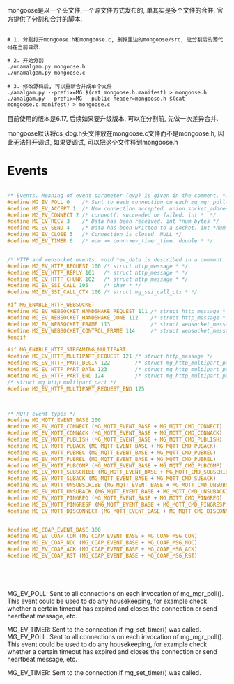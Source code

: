 

mongoose是以一个头文件,一个源文件方式发布的, 单其实是多个文件的合并, 官方提供了分割和合并的脚本.

```

# 1. 分别打开mongoose.h和mongoose.c, 删掉里边的mongoose/src, 让分割后的源代码在当前目录.

# 2. 开始分割
./unamalgam.py mongoose.h
./unamalgam.py mongoose.c

# 3. 修改源码后, 可以重新合并成单个文件
./amalgam.py --prefix=MG $(cat mongoose.h.manifest) > mongoose.h
./amalgam.py --prefix=MG --public-header=mongoose.h $(cat mongoose.c.manifest) > mongoose.c

```

目前使用的版本是6.17, 后续如果要升级版本, 可以在分割前, 先做一次差异合并.

mongoose默认将cs_dbg.h头文件放在mongoose.c文件而不是mongoose.h, 因此无法打开调试, 如果要调试, 可以把这个文件移到mongoose.h




# Events

```c

/* Events. Meaning of event parameter (evp) is given in the comment. */
#define MG_EV_POLL 0    /* Sent to each connection on each mg_mgr_poll() call */
#define MG_EV_ACCEPT 1  /* New connection accepted. union socket_address * */
#define MG_EV_CONNECT 2 /* connect() succeeded or failed. int *  */
#define MG_EV_RECV 3    /* Data has been received. int *num_bytes */
#define MG_EV_SEND 4    /* Data has been written to a socket. int *num_bytes */
#define MG_EV_CLOSE 5   /* Connection is closed. NULL */
#define MG_EV_TIMER 6   /* now >= conn->ev_timer_time. double * */


/* HTTP and websocket events. void *ev_data is described in a comment. */
#define MG_EV_HTTP_REQUEST 100 /* struct http_message * */
#define MG_EV_HTTP_REPLY 101   /* struct http_message * */
#define MG_EV_HTTP_CHUNK 102   /* struct http_message * */
#define MG_EV_SSI_CALL 105     /* char * */
#define MG_EV_SSI_CALL_CTX 106 /* struct mg_ssi_call_ctx * */

#if MG_ENABLE_HTTP_WEBSOCKET
#define MG_EV_WEBSOCKET_HANDSHAKE_REQUEST 111 /* struct http_message * */
#define MG_EV_WEBSOCKET_HANDSHAKE_DONE 112    /* struct http_message * */
#define MG_EV_WEBSOCKET_FRAME 113             /* struct websocket_message * */
#define MG_EV_WEBSOCKET_CONTROL_FRAME 114     /* struct websocket_message * */
#endif

#if MG_ENABLE_HTTP_STREAMING_MULTIPART
#define MG_EV_HTTP_MULTIPART_REQUEST 121 /* struct http_message */
#define MG_EV_HTTP_PART_BEGIN 122        /* struct mg_http_multipart_part */
#define MG_EV_HTTP_PART_DATA 123         /* struct mg_http_multipart_part */
#define MG_EV_HTTP_PART_END 124          /* struct mg_http_multipart_part */
/* struct mg_http_multipart_part */
#define MG_EV_HTTP_MULTIPART_REQUEST_END 125



/* MQTT event types */
#define MG_MQTT_EVENT_BASE 200
#define MG_EV_MQTT_CONNECT (MG_MQTT_EVENT_BASE + MG_MQTT_CMD_CONNECT)
#define MG_EV_MQTT_CONNACK (MG_MQTT_EVENT_BASE + MG_MQTT_CMD_CONNACK)
#define MG_EV_MQTT_PUBLISH (MG_MQTT_EVENT_BASE + MG_MQTT_CMD_PUBLISH)
#define MG_EV_MQTT_PUBACK (MG_MQTT_EVENT_BASE + MG_MQTT_CMD_PUBACK)
#define MG_EV_MQTT_PUBREC (MG_MQTT_EVENT_BASE + MG_MQTT_CMD_PUBREC)
#define MG_EV_MQTT_PUBREL (MG_MQTT_EVENT_BASE + MG_MQTT_CMD_PUBREL)
#define MG_EV_MQTT_PUBCOMP (MG_MQTT_EVENT_BASE + MG_MQTT_CMD_PUBCOMP)
#define MG_EV_MQTT_SUBSCRIBE (MG_MQTT_EVENT_BASE + MG_MQTT_CMD_SUBSCRIBE)
#define MG_EV_MQTT_SUBACK (MG_MQTT_EVENT_BASE + MG_MQTT_CMD_SUBACK)
#define MG_EV_MQTT_UNSUBSCRIBE (MG_MQTT_EVENT_BASE + MG_MQTT_CMD_UNSUBSCRIBE)
#define MG_EV_MQTT_UNSUBACK (MG_MQTT_EVENT_BASE + MG_MQTT_CMD_UNSUBACK)
#define MG_EV_MQTT_PINGREQ (MG_MQTT_EVENT_BASE + MG_MQTT_CMD_PINGREQ)
#define MG_EV_MQTT_PINGRESP (MG_MQTT_EVENT_BASE + MG_MQTT_CMD_PINGRESP)
#define MG_EV_MQTT_DISCONNECT (MG_MQTT_EVENT_BASE + MG_MQTT_CMD_DISCONNECT)


#define MG_COAP_EVENT_BASE 300
#define MG_EV_COAP_CON (MG_COAP_EVENT_BASE + MG_COAP_MSG_CON)
#define MG_EV_COAP_NOC (MG_COAP_EVENT_BASE + MG_COAP_MSG_NOC)
#define MG_EV_COAP_ACK (MG_COAP_EVENT_BASE + MG_COAP_MSG_ACK)
#define MG_EV_COAP_RST (MG_COAP_EVENT_BASE + MG_COAP_MSG_RST)






```

MG_EV_POLL: Sent to all connections on each invocation of mg_mgr_poll(). This event could be used to do any housekeeping, for example check whether a certain timeout has expired and closes the connection or send heartbeat message, etc.

MG_EV_TIMER: Sent to the connection if mg_set_timer() was called.
MG_EV_POLL: Sent to all connections on each invocation of mg_mgr_poll(). This event could be used to do any housekeeping, for example check whether a certain timeout has expired and closes the connection or send heartbeat message, etc.

MG_EV_TIMER: Sent to the connection if mg_set_timer() was called.
